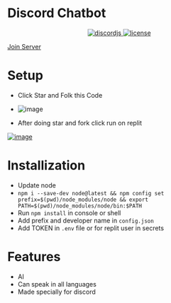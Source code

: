 # Discord Chatbot
<div align=center>

  
  <a href="https://github.com/discordjs">
    <img src="https://img.shields.io/badge/discord.js-v13.0.0-blue.svg?logo=npm" alt="discordjs">
  </a>

  <a href="https://github.com/diwasatreya/Chatbot/blob/main/LICENSE">
    <img src="https://img.shields.io/badge/license-Apache%202-blue" alt="license">
  </a>

</div>

[Join Server](https://discord.gg/gU7XAxTpX5)

# Setup
- Click Star and Folk this Code
- ![image](https://user-images.githubusercontent.com/74746579/131488961-1768f9ea-edc1-43aa-9fa3-b3c2976aee09.png)

- After doing star and fork click run on replit

[![image](https://camo.githubusercontent.com/807ef293459e367b2769d7b590e00f31e35d6b2e1c7bc4f570e37abbc3650f3c/68747470733a2f2f7265706c2e69742f62616467652f6769746875622f5a65726f446973636f72642f4769766561776179426f74)](https://repl.it/github/diwasatreya/Chatbot)

# Installization
- Update node 
- `npm i --save-dev node@latest && npm config set prefix=$(pwd)/node_modules/node && export PATH=$(pwd)/node_modules/node/bin:$PATH`
- Run `npm install` in console or shell
- Add prefix and developer name in `config.json`
- Add TOKEN in `.env` file or for replit user in secrets 

# Features
- AI
- Can speak in all languages
- Made specially for discord

